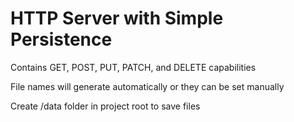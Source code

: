 HTTP Server with Simple Persistence
===================================
Contains GET, POST, PUT, PATCH, and DELETE capabilities

File names will generate automatically or they can be set manually

Create /data folder in project root to save files

